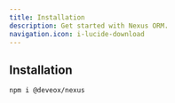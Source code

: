 ```yaml
---
title: Installation
description: Get started with Nexus ORM.
navigation.icon: i-lucide-download
---
```



## Installation


```bash [Terminal]
npm i @deveox/nexus
```

